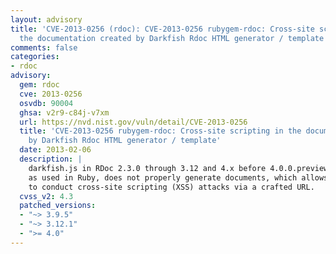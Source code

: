 ```yaml
---
layout: advisory
title: 'CVE-2013-0256 (rdoc): CVE-2013-0256 rubygem-rdoc: Cross-site scripting in
  the documentation created by Darkfish Rdoc HTML generator / template'
comments: false
categories:
- rdoc
advisory:
  gem: rdoc
  cve: 2013-0256
  osvdb: 90004
  ghsa: v2r9-c84j-v7xm
  url: https://nvd.nist.gov/vuln/detail/CVE-2013-0256
  title: 'CVE-2013-0256 rubygem-rdoc: Cross-site scripting in the documentation created
    by Darkfish Rdoc HTML generator / template'
  date: 2013-02-06
  description: |
    darkfish.js in RDoc 2.3.0 through 3.12 and 4.x before 4.0.0.preview2.1,
    as used in Ruby, does not properly generate documents, which allows remote attackers
    to conduct cross-site scripting (XSS) attacks via a crafted URL.
  cvss_v2: 4.3
  patched_versions:
  - "~> 3.9.5"
  - "~> 3.12.1"
  - ">= 4.0"
---
```

